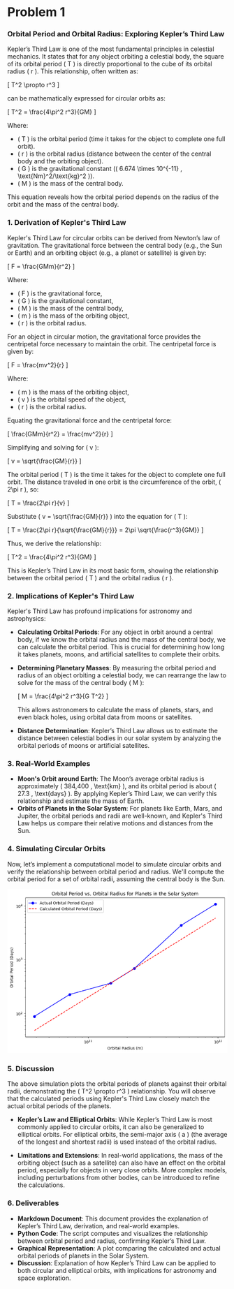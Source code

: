 # Problem 1
### Orbital Period and Orbital Radius: Exploring Kepler’s Third Law

Kepler’s Third Law is one of the most fundamental principles in celestial mechanics. It states that for any object orbiting a celestial body, the square of its orbital period \( T \) is directly proportional to the cube of its orbital radius \( r \). This relationship, often written as:

\[
T^2 \propto r^3
\]

can be mathematically expressed for circular orbits as:

\[
T^2 = \frac{4\pi^2 r^3}{GM}
\]

Where:
- \( T \) is the orbital period (time it takes for the object to complete one full orbit).
- \( r \) is the orbital radius (distance between the center of the central body and the orbiting object).
- \( G \) is the gravitational constant (\( 6.674 \times 10^{-11} \, \text{Nm}^2/\text{kg}^2 \)).
- \( M \) is the mass of the central body.

This equation reveals how the orbital period depends on the radius of the orbit and the mass of the central body.

### 1. Derivation of Kepler's Third Law

Kepler's Third Law for circular orbits can be derived from Newton’s law of gravitation. The gravitational force between the central body (e.g., the Sun or Earth) and an orbiting object (e.g., a planet or satellite) is given by:

\[
F = \frac{GMm}{r^2}
\]

Where:
- \( F \) is the gravitational force,
- \( G \) is the gravitational constant,
- \( M \) is the mass of the central body,
- \( m \) is the mass of the orbiting object,
- \( r \) is the orbital radius.

For an object in circular motion, the gravitational force provides the centripetal force necessary to maintain the orbit. The centripetal force is given by:

\[
F = \frac{mv^2}{r}
\]

Where:
- \( m \) is the mass of the orbiting object,
- \( v \) is the orbital speed of the object,
- \( r \) is the orbital radius.

Equating the gravitational force and the centripetal force:

\[
\frac{GMm}{r^2} = \frac{mv^2}{r}
\]

Simplifying and solving for \( v \):

\[
v = \sqrt{\frac{GM}{r}}
\]

The orbital period \( T \) is the time it takes for the object to complete one full orbit. The distance traveled in one orbit is the circumference of the orbit, \( 2\pi r \), so:

\[
T = \frac{2\pi r}{v}
\]

Substitute \( v = \sqrt{\frac{GM}{r}} \) into the equation for \( T \):

\[
T = \frac{2\pi r}{\sqrt{\frac{GM}{r}}} = 2\pi \sqrt{\frac{r^3}{GM}}
\]

Thus, we derive the relationship:

\[
T^2 = \frac{4\pi^2 r^3}{GM}
\]

This is Kepler’s Third Law in its most basic form, showing the relationship between the orbital period \( T \) and the orbital radius \( r \).

### 2. Implications of Kepler's Third Law

Kepler's Third Law has profound implications for astronomy and astrophysics:
- **Calculating Orbital Periods**: For any object in orbit around a central body, if we know the orbital radius and the mass of the central body, we can calculate the orbital period. This is crucial for determining how long it takes planets, moons, and artificial satellites to complete their orbits.
- **Determining Planetary Masses**: By measuring the orbital period and radius of an object orbiting a celestial body, we can rearrange the law to solve for the mass of the central body \( M \):
  
  \[
  M = \frac{4\pi^2 r^3}{G T^2}
  \]

  This allows astronomers to calculate the mass of planets, stars, and even black holes, using orbital data from moons or satellites.
- **Distance Determination**: Kepler’s Third Law allows us to estimate the distance between celestial bodies in our solar system by analyzing the orbital periods of moons or artificial satellites.

### 3. Real-World Examples

- **Moon's Orbit around Earth**: The Moon’s average orbital radius is approximately \( 384,400 \, \text{km} \), and its orbital period is about \( 27.3 \, \text{days} \). By applying Kepler’s Third Law, we can verify this relationship and estimate the mass of Earth.
- **Orbits of Planets in the Solar System**: For planets like Earth, Mars, and Jupiter, the orbital periods and radii are well-known, and Kepler's Third Law helps us compare their relative motions and distances from the Sun.

### 4. Simulating Circular Orbits

Now, let’s implement a computational model to simulate circular orbits and verify the relationship between orbital period and radius. We'll compute the orbital period for a set of orbital radii, assuming the central body is the Sun.

![alt text](image-2.png)

### 5. Discussion

The above simulation plots the orbital periods of planets against their orbital radii, demonstrating the \( T^2 \propto r^3 \) relationship. You will observe that the calculated periods using Kepler's Third Law closely match the actual orbital periods of the planets.

- **Kepler’s Law and Elliptical Orbits**: While Kepler’s Third Law is most commonly applied to circular orbits, it can also be generalized to elliptical orbits. For elliptical orbits, the semi-major axis \( a \) (the average of the longest and shortest radii) is used instead of the orbital radius.

- **Limitations and Extensions**: In real-world applications, the mass of the orbiting object (such as a satellite) can also have an effect on the orbital period, especially for objects in very close orbits. More complex models, including perturbations from other bodies, can be introduced to refine the calculations.

### 6. Deliverables

- **Markdown Document**: This document provides the explanation of Kepler’s Third Law, derivation, and real-world examples.
- **Python Code**: The script computes and visualizes the relationship between orbital period and radius, confirming Kepler’s Third Law.
- **Graphical Representation**: A plot comparing the calculated and actual orbital periods of planets in the Solar System.
- **Discussion**: Explanation of how Kepler’s Third Law can be applied to both circular and elliptical orbits, with implications for astronomy and space exploration.
